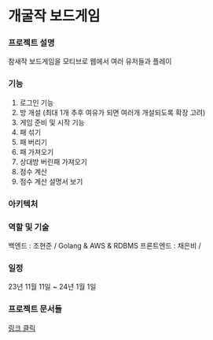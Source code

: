 # 개굴작 보드게임

### 프로젝트 설명
참새작 보드게임을 모티브로 웹에서 여러 유저들과 플레이

### 기능
1. 로그인 기능
2. 방 개설 (최대 1개 추후 여유가 되면 여러개 개설되도록 확장 고려)
3. 게임 준비 및 시작 기능
4. 패 섞기
5. 패 버리기
6. 패 가져오기
7. 상대방 버린패 가져오기
8. 점수 계산
9. 점수 계산 설명서 보기

### 아키텍처


### 역할 및 기술
백엔드 : 조현준 / Golang & AWS & RDBMS
프론트엔드 : 채은비 / 

### 일정
23년 11월 11일 ~ 24년 1월 1일

### 프로젝트 문서들
[링크 클릭](https://drive.google.com/drive/folders/1km1pTM_KVxDrc0HCSJ-pdL-DT5wblw1D?usp=drive_link)
